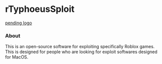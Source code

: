 # rTyphoeusSploit
[pending logo](pend)
### About
This is an open-source software for exploiting specifically Roblox games. This is designed for people who are looking for exploit softwares designed for MacOS.
